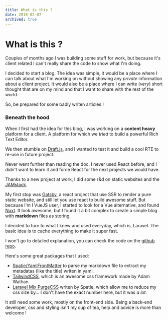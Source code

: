 ```yaml
---
title: What is this ?
date: 2018-02-07
archived: true
---
```


# What is this ?

Couples of months ago I was building some stuff for work, but because it's client related I can't really share the code to show what I'm doing.

I decided to start a blog. The idea was simple, it would be a place where I can talk about what I'm working on without showing any _private_ information about a client project. It would also be a place where I can write (_very_) short thought that are on my mind and that I want to share with the rest of the world.

So, be prepared for some badly writen articles !

### Beneath the hood

When I first had the idea for this blog, I was working on a __content heavy__ platform for a client. A platform for which we _tried_ to build a powerful Rich Text Editor.

We then stumble on [Draft.js](https://draftjs.org/), and I wanted to test it and build a cool RTE to re-use in future project.

Never went further than reading the doc. I never used React before, and I didn't want to learn it and force React for the next projects we would have.

Thanks to a new project at work, I did some r&d on static websites and the [JAMstack](https://jamstack.org/).

My first stop was [Gatsby](https://www.gatsbyjs.org/), a react project that use SSR to render a pure static website, and still let you use react to build awesome stuff.
But because I'm I VueJS user, I started to look for a Vue alternative, and found [Nuxt](https://nuxtjs.org/). It look awesome, but I found it a bit complex to create a simple blog with __markdown__ files as storing.

I decided to turn to what I knew and used everyday, which is, Laravel. The basic idea is to cache everything to make it super fast.

I won't go to detailed explanation, you can check the code on the [github repo](https://github.com/Elhebert/dieterstinglhamber.me).

Here's some great packages that I used:

- [Spatie/YamlFrontMatter](https://github.com/spatie/yaml-front-matter) to parse my markdown file to extract my metadatas (like the title) writen in yaml.
- [TailwindCSS](https://tailwindcss.com/), which is an awesome css framework made by Adam Wathan.
- [Laravel Mix PurgeCSS](https://github.com/spatie/laravel-mix-purgecss) writen by Spatie, which allow me to reduce my css size by... I don't have the exact number here, but it was _a lot_.

It still need some work, mostly on the front-end side. Being a back-end developer, css and styling isn't my cup of tea, help and advice is more than welcome !
